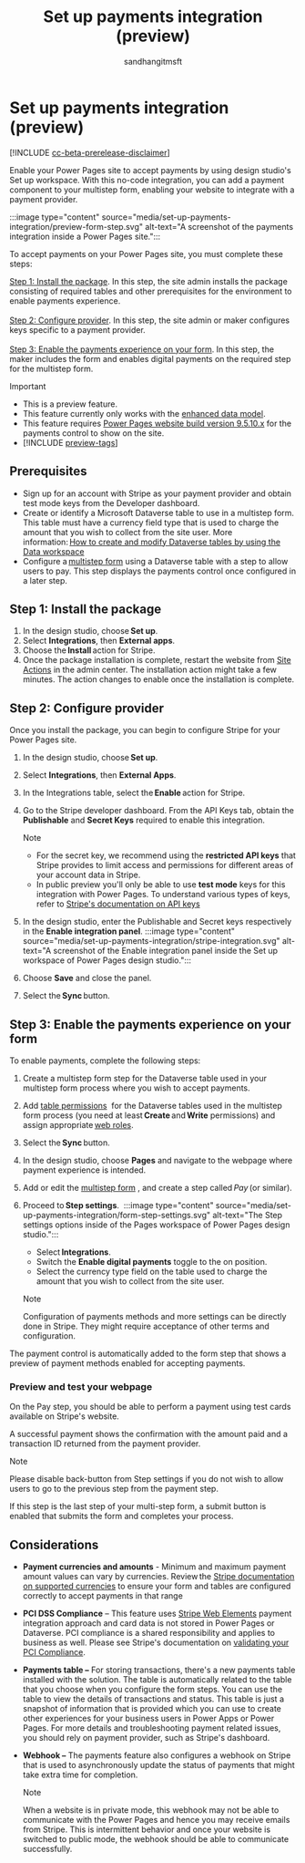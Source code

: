 ﻿---
title: Set up payments integration (preview)
description: Learn how to set up Payments integration with your website. 
author: sandhangitmsft
ms.topic: conceptual
ms.custom: 
ms.date: 12/11/2023
ms.subservice:
ms.author: sandhan
ms.reviewer: kkendrick
contributors:
    - sandhangitmsft
    - ProfessorKendrick
---
# Set up payments integration (preview) 

[!INCLUDE [cc-beta-prerelease-disclaimer](../includes/cc-beta-prerelease-disclaimer.md)]

Enable your Power Pages site to accept payments by using design studio's Set up workspace. With this no-code integration, you can add a payment component to your multistep form, enabling your website to integrate with a payment provider. 

:::image type="content" source="media/set-up-payments-integration/preview-form-step.svg" alt-text="A screenshot of the payments integration inside a Power Pages site.":::

To accept payments on your Power Pages site, you must complete these steps: 

[Step 1: Install the package](#step-1-install-the-package). In this step, the site admin installs the package consisting of required tables and other prerequisites for the environment to enable payments experience.<br /><br />
[Step 2: Configure provider](#step-2-configure-provider). In this step, the site admin or maker configures keys specific to a payment provider.<br /><br />
[Step 3: Enable the payments experience on your form](#step-3-enable-the-payments-experience-on-your-form). In this step, the maker includes the form and enables digital payments on the required step for the multistep form. 

> [!IMPORTANT]
> - This is a preview feature.
> - This feature currently only works with the [enhanced data model](../admin/enhanced-data-model.md).
> - This feature requires [Power Pages website build version 9.5.10.x](/power-platform/released-versions/portals/pagesversion9510x) for the payments control to show on the site.
> - [!INCLUDE [preview-tags](../includes/cc-preview-features-definition.md)]

## Prerequisites 

- Sign up for an account with Stripe as your payment provider and obtain test mode keys from the Developer dashboard. 
- Create or identify a Microsoft Dataverse table to use in a multistep form. This table must have a currency field type that is used to charge the amount that you wish to collect from the site user. More information: [How to create and modify Dataverse tables by using the Data workspace](../configure/data-workspace-tables.md)
-   Configure a [multistep form](../getting-started/multistep-forms.md) using a Dataverse table with a step to allow users to pay. This step displays the payments control once configured in a later step.

## Step 1: Install the package 

1. In the design studio, choose **Set up**.
1. Select **Integrations**, then **External apps**. 
1. Choose the **Install** action for Stripe. 
1. Once the package installation is complete, restart the website from [Site Actions](admin-overview.md#site-actions) in the admin center.
The installation action might take a few minutes. The action changes to enable once the installation is complete. 

## Step 2: Configure provider

Once you install the package, you can begin to configure Stripe for your Power Pages site. 

1. In the design studio, choose **Set up**.
1. Select **Integrations**, then **External Apps**. 
1. In the Integrations table, select the **Enable** action for Stripe. 
1. Go to the Stripe developer dashboard.
    From the API Keys tab, obtain the **Publishable** and **Secret Keys** required to enable this integration. 
  
    > [!NOTE]
    > - For the secret key, we recommend using the **restricted API keys** that Stripe provides to limit access and permissions for different areas of your account data in Stripe. 
    > - In public preview you'll only be able to use **test mode** keys for this integration with Power Pages. To understand various types of keys, refer to [Stripe's documentation on API keys](https://stripe.com/docs/keys) 
1. In the design studio, enter the Publishable and Secret keys respectively in the **Enable integration panel**. 
        :::image type="content" source="media/set-up-payments-integration/stripe-integration.svg" alt-text="A screenshot of the Enable integration panel inside the Set up workspace of Power Pages design studio.":::
1. Choose **Save** and close the panel. 
1. Select the **Sync** button. 

## Step 3: Enable the payments experience on your form

To enable payments, complete the following steps: 

1. Create a multistep form step for the Dataverse table used in your multistep form process where you wish to accept payments. 
1. Add [table permissions](../security/table-permissions.md)  for the Dataverse tables used in the multistep form process (you need at least **Create** and **Write** permissions) and assign appropriate [web roles](../security/create-web-roles.md). 
1. Select the **Sync** button. 
1. In the design studio, choose **Pages** and navigate to the webpage where payment experience is intended. 
1. Add or edit the [multistep form](../getting-started/multistep-forms.md) , and create a step called *Pay* (or similar).
1. Proceed to **Step settings**. 
    :::image type="content" source="media/set-up-payments-integration/form-step-settings.svg" alt-text="The Step settings options inside of the Pages workspace of Power Pages design studio.":::

    - Select **Integrations**. 
    - Switch the **Enable digital payments** toggle to the on position. 
    - Select the currency type field on the table used to charge the amount that you wish to collect from the site user.  
    
    > [!NOTE]
    > Configuration of payments methods and more settings can be directly done in Stripe. They might require acceptance of other terms and configuration.

The payment control is automatically added to the form step that shows a preview of payment methods enabled for accepting payments. 

### Preview and test your webpage 

On the Pay step, you should be able to perform a payment using test cards available on Stripe's website.

A successful payment shows the confirmation with the amount paid and a transaction ID returned from the payment provider.

> [!NOTE]
> Please disable back-button from Step settings if you do not wish to allow users to go to the previous step from the payment step.

If this step is the last step of your multi-step form, a submit button is enabled that submits the form and completes your process.

## Considerations

- **Payment currencies and amounts** - Minimum and maximum payment amount values can vary by currencies. Review the [Stripe documentation on supported currencies](https://stripe.com/docs/currencies#minimum-and-maximum-charge-amounts) to ensure your form and tables are configured correctly to accept payments in that range 

- **PCI DSS Compliance** – This feature uses [Stripe Web Elements](https://stripe.com/docs/payments/elements) payment integration approach and card data is not stored in Power Pages or Dataverse. PCI compliance is a shared responsibility and applies to business as well.  Please see Stripe's documentation on [validating your PCI Compliance](https://stripe.com/docs/security/guide#validating-pci-compliance).

- **Payments table –** For storing transactions, there's a new payments table installed with the solution. The table is automatically related to the table that you choose when you configure the form steps. You can use the table to view the details of transactions and status. This table is just a snapshot of information that is provided which you can use to create other experiences for your business users in Power Apps or Power Pages. For more details and troubleshooting payment related issues, you should rely on payment provider, such as Stripe's dashboard. 

- **Webhook –** The payments feature also configures a webhook on Stripe that is used to asynchronously update the status of payments that might take extra time for completion.    
    > [!NOTE]
    > When a website is in private mode, this webhook may not be able to communicate with the Power Pages and hence you may receive emails from Stripe. This is intermittent behavior and once your website is switched to public mode, the webhook should be able to communicate successfully. 
